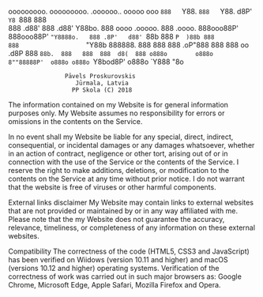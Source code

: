 
ooooooooo.   ooooooooo.         .oooooo..  ooooo                  ooo
`888   `Y88. `888   `Y88.      d8P'    `Y8 `888                   888            
 888   .d88'  888   .d88'      Y88bo.       888  oooo   .ooooo.   888   .oooo.
 888ooo88P'   888ooo88P'        `"Y8888o.   888 .8P'   d88' `88b  888  `P  )88b
 888          888                   `"Y88b  888888.    888   888  888   .oP"888
 888          888              oo     .d8P  888 `88b.  888   888  888  d8(  888
o888o        o888o             8""88888P'  o888o o888o `Y8bod8P' o888o `Y888 "8o

					Pāvels Proskurovskis
					   Jūrmala, Latvia
					  PP Skola (C) 2018

The information contained on my Website is for general information purposes only. My Website assumes no responsibility for errors or omissions in the contents on the Service.

In no event shall my Website be liable for any special, direct, indirect, consequential, or incidental damages or any damages whatsoever, whether in an action of contract, negligence or other tort, arising out of or in connection with the use of the Service or the contents of the Service. I reserve the right to make additions, deletions, or modification to the contents on the Service at any time without prior notice. I do not warrant that the website is free of viruses or other harmful components.

External links disclaimer
My Website may contain links to external websites that are not provided or maintained by or in any way affiliated with me. Please note that the my Website does not guarantee the accuracy, relevance, timeliness, or completeness of any information on these external websites.

Compatibility
The correctness of the code (HTML5, CSS3 and JavaScript) has been verified on Wiidows (version 10.11 and higher) and macOS (versions 10.12 and higher) operating systems. Verification of the correctness of work was carried out in such major browsers as: Google Chrome, Microsoft Edge, Apple Safari, Mozilla Firefox and Opera.
